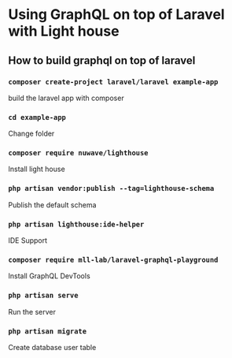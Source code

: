 # Using GraphQL on top of Laravel with Light house

## How to build graphql on top of laravel

### `composer create-project laravel/laravel example-app`

build the laravel app with composer

### `cd example-app`

Change folder

### `composer require nuwave/lighthouse`

Install light house

### `php artisan vendor:publish --tag=lighthouse-schema`

Publish the default schema

### `php artisan lighthouse:ide-helper`

IDE Support

### `composer require mll-lab/laravel-graphql-playground`

Install GraphQL DevTools

### `php artisan serve`

Run the server

### `php artisan migrate`

Create database user table 